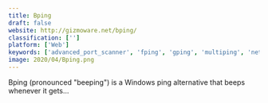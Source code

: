 ```yaml
---
title: Bping
draft: false 
website: http://gizmoware.net/bping/
classification: ['']
platform: ['Web']
keywords: ['advanced_port_scanner', 'fping', 'gping', 'multiping', 'netsetman', 'onioncat', 'ping_meter_gadget', 'pingplotter', 'proxifier', 'radmin_vpn', 'remount', 'shuuka', 'smokeping', 'unimus', 'winmtr', 'mtr', 'netcat']
image: 2020/04/Bping.png
---
```

Bping (pronounced "beeping") is a Windows ping alternative that beeps whenever it gets...